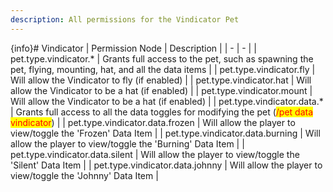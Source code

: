 ```yaml
---
description: All permissions for the Vindicator Pet
---
```


{info}# Vindicator
| Permission Node | Description |
| - | - |
| pet.type.vindicator.* | Grants full access to the pet, such as spawning the pet, flying, mounting, hat, and all the data items |
| pet.type.vindicator.fly | Will allow the Vindicator to fly (if enabled) |
| pet.type.vindicator.hat | Will allow the Vindicator to be a hat (if enabled) |
| pet.type.vindicator.mount | Will allow the Vindicator to be a hat (if enabled) |
| pet.type.vindicator.data.* | Grants full access to all the data toggles for modifying the pet (<mark style="color:red;">/pet data vindicator</mark>) |
| pet.type.vindicator.data.frozen | Will allow the player to view/toggle the 'Frozen' Data Item |
| pet.type.vindicator.data.burning | Will allow the player to view/toggle the 'Burning' Data Item |
| pet.type.vindicator.data.silent | Will allow the player to view/toggle the 'Silent' Data Item |
| pet.type.vindicator.data.johnny | Will allow the player to view/toggle the 'Johnny' Data Item |


